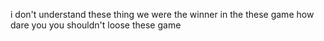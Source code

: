 i don't understand these thing we were the winner in the these game how dare you 
you shouldn't loose these game
